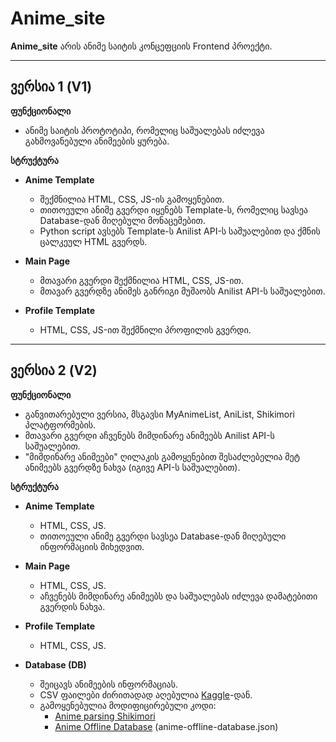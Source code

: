 # Anime_site

**Anime_site** არის ანიმე საიტის კონცეფციის Frontend პროექტი.

---

## ვერსია 1 (V1)

**ფუნქციონალი**  
- ანიმე საიტის პროტოტიპი, რომელიც საშუალებას იძლევა გახმოვანებული ანიმეების ყურება.

**სტრუქტურა**  
- **Anime Template**  
  - შექმნილია HTML, CSS, JS-ის გამოყენებით.  
  - თითოეული ანიმე გვერდი იყენებს Template-ს, რომელიც სავსეა Database-დან მიღებული მონაცემებით.  
  - Python script ავსებს Template-ს Anilist API-ს საშუალებით და ქმნის ცალკეულ HTML გვერდს.  

- **Main Page**  
  - მთავარი გვერდი შექმნილია HTML, CSS, JS-ით.  
  - მთავარ გვერდზე ანიმეს განრიგი მუშაობს Anilist API-ს საშუალებით.  

- **Profile Template**  
  - HTML, CSS, JS-ით შექმნილი პროფილის გვერდი.

---

## ვერსია 2 (V2)

**ფუნქციონალი**  
- განვითარებული ვერსია, მსგავსი MyAnimeList, AniList, Shikimori პლატფორმების.  
- მთავარი გვერდი აჩვენებს მიმდინარე ანიმეებს Anilist API-ს საშუალებით.  
- "მიმდინარე ანიმეები" ღილაკის გამოყენებით შესაძლებელია მეტ ანიმეებს გვერდზე ნახვა (იგივე API-ს საშუალებით).

**სტრუქტურა**  
- **Anime Template**  
  - HTML, CSS, JS.  
  - თითოეული ანიმე გვერდი სავსეა Database-დან მიღებული ინფორმაციის მიხედვით.  

- **Main Page**  
  - HTML, CSS, JS.  
  - აჩვენებს მიმდინარე ანიმეებს და საშუალებას იძლევა დამატებითი გვერდის ნახვა.  

- **Profile Template**  
  - HTML, CSS, JS.  

- **Database (DB)**  
  - შეიცავს ანიმეების ინფორმაციას.  
  - CSV ფაილები ძირითადად აღებულია [Kaggle](https://www.kaggle.com/datasets)-დან.  
  - გამოყენებულია მოდიფიცირებული კოდი:  
    - [Anime parsing Shikimori](https://github.com/GRaf-NEET/Anime-parsing-Shikimori)  
    - [Anime Offline Database](https://github.com/manami-project/anime-offline-database) (anime-offline-database.json)
